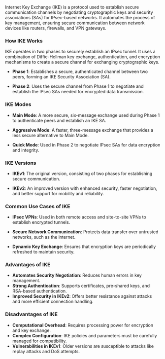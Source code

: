 Internet Key Exchange (IKE) is a protocol used to establish secure communication channels by negotiating cryptographic keys and security associations (SAs) for IPsec-based networks. It automates the process of key management, ensuring secure communication between network devices like routers, firewalls, and VPN gateways.

### **How IKE Works**

IKE operates in two phases to securely establish an IPsec tunnel. It uses a combination of Diffie-Hellman key exchange, authentication, and encryption mechanisms to create a secure channel for exchanging cryptographic keys.

- **Phase 1**: Establishes a secure, authenticated channel between two peers, forming an IKE Security Association (SA).

- **Phase 2**: Uses the secure channel from Phase 1 to negotiate and establish the IPsec SAs needed for encrypted data transmission.

### **IKE Modes**

- **Main Mode**: A more secure, six-message exchange used during Phase 1 to authenticate peers and establish an IKE SA.

- **Aggressive Mode**: A faster, three-message exchange that provides a less secure alternative to Main Mode.

- **Quick Mode**: Used in Phase 2 to negotiate IPsec SAs for data encryption and integrity.

### **IKE Versions**

- **IKEv1**: The original version, consisting of two phases for establishing secure communication.

- **IKEv2**: An improved version with enhanced security, faster negotiation, and better support for mobility and reliability.

### **Common Use Cases of IKE**

- **IPsec VPNs**: Used in both remote access and site-to-site VPNs to establish encrypted tunnels.

- **Secure Network Communication**: Protects data transfer over untrusted networks, such as the internet.

- **Dynamic Key Exchange**: Ensures that encryption keys are periodically refreshed to maintain security.

### **Advantages of IKE**

- **Automates Security Negotiation**: Reduces human errors in key management.
- **Strong Authentication**: Supports certificates, pre-shared keys, and RSA-based authentication.
- **Improved Security in IKEv2**: Offers better resistance against attacks and more efficient connection handling.

### **Disadvantages of IKE**

- **Computational Overhead**: Requires processing power for encryption and key exchange.
- **Complex Configuration**: IKE policies and parameters must be carefully managed for compatibility.
- **Vulnerabilities in IKEv1**: Older versions are susceptible to attacks like replay attacks and DoS attempts.